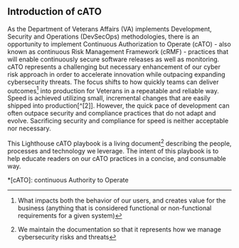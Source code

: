 ## Introduction of cATO

As the Department of Veterans Affairs (VA) implements Development, Security and Operations (DevSecOps) methodologies, there is an opportunity to implement Continuous Authorization to Operate (cATO) - also known as continuous Risk Management Framework (cRMF) - practices that will enable continuously secure software releases as well as monitoring. cATO represents a challenging but necessary enhancement of our cyber risk approach in order to accelerate innovation while outpacing expanding cybersecurity threats. The focus shifts to how quickly teams can deliver outcomes[^1] into production for Veterans in a repeatable and reliable way. Speed is achieved utilizing small, incremental changes that are easily shipped into production[^[2]]. However, the quick pace of development can often outpace security and compliance practices that do not adapt and evolve. Sacrificing security and compliance for speed is neither acceptable nor necessary. 

This Lighthouse cATO playbook is a living document[^3] describing the people, processes and technology we leverage. The intent of this playbook is to help educate readers on our cATO practices in a concise, and consumable way. 

*[cATO]: continuous Authority to Operate
[^1]: What impacts both the behavior of our users, and creates value for the business (anything that is considered functional or non-functional requirements for a given system)
[^2]: An environment where veterans can access the latest version of our software
[^3]: We maintain the documentation so that it represents how we manage cybersecurity risks and threats
